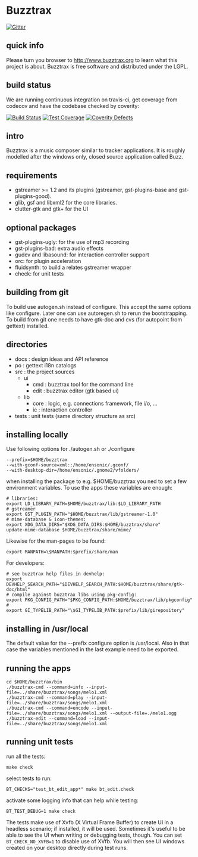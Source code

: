 # Buzztrax

[![Gitter](https://badges.gitter.im/Join%20Chat.svg)](https://gitter.im/Buzztrax/buzztrax?utm_source=badge&utm_medium=badge&utm_campaign=pr-badge&utm_content=badge)

## quick info
Please turn you browser to http://www.buzztrax.org to learn what this project
is about. Buzztrax is free software and distributed under the LGPL.

## build status
We are running continuous integration on travis-ci, get coverage from codecov
and have the codebase checked by coverity:

[![Build Status](https://travis-ci.org/Buzztrax/buzztrax.svg?branch=master)](https://travis-ci.org/Buzztrax/buzztrax/builds)
[![Test Coverage](https://codecov.io/gh/Buzztrax/buzztrax/branch/master/graph/badge.svg)](https://codecov.io/gh/Buzztrax/buzztrax)
[![Coverity Defects](https://scan.coverity.com/projects/533/badge.svg)](https://scan.coverity.com/projects/buzztrax)

## intro
Buzztrax is a music composer similar to tracker applications. It is roughly
modelled after the windows only, closed source application called Buzz.

## requirements
* gstreamer >= 1.2 and its plugins (gstreamer, gst-plugins-base and gst-plugins-good).
* glib, gsf and libxml2 for the core libraries.
* clutter-gtk and gtk+ for the UI

## optional packages
* gst-plugins-ugly: for the use of mp3 recording
* gst-plugins-bad: extra audio effects
* gudev and libasound: for interaction controller support
* orc: for plugin acceleration
* fluidsynth: to build a relates gstreamer wrapper
* check: for unit tests

## building from git
To build use autogen.sh instead of configure. This accept the same options like
configure. Later one can use autoregen.sh to rerun the bootstrapping.
To build from git one needs to have gtk-doc and cvs (for autopoint from gettext)
installed.

## directories
* docs : design ideas and API reference
* po : gettext i18n catalogs
* src : the project sources
  * ui
    * cmd : buzztrax tool for the command line
    * edit : buzztrax editor (gtk based ui)
  * lib
    * core : logic, e.g. connections framework, file i/o, ...
    * ic : interaction controller
* tests : unit tests (same directory structure as src)

## installing locally
Use following options for ./autogen.sh or ./configure

    --prefix=$HOME/buzztrax
    --with-gconf-source=xml::/home/ensonic/.gconf/
    --with-desktop-dir=/home/ensonic/.gnome2/vfolders/

when installing the package to e.g. $HOME/buzztrax you ned to set a few
environment variables. To use the apps these variables are enough:

    # libraries:
    export LD_LIBRARY_PATH=$HOME/buzztrax/lib:$LD_LIBRARY_PATH
    # gstreamer
    export GST_PLUGIN_PATH="$HOME/buzztrax/lib/gstreamer-1.0"
    # mime-database & icon-themes:
    export XDG_DATA_DIRS="$XDG_DATA_DIRS:$HOME/buzztrax/share"
    update-mime-database $HOME/buzztrax/share/mime/

Likewise for the man-pages to be found:

    export MANPATH=\$MANPATH:$prefix/share/man

For developers:

    # see buzztrax help files in devhelp:
    export DEVHELP_SEARCH_PATH="$DEVHELP_SEARCH_PATH:$HOME/buzztrax/share/gtk-doc/html"
    # compile against buzztrax libs using pkg-config:
    export PKG_CONFIG_PATH="$PKG_CONFIG_PATH:$HOME/buzztrax/lib/pkgconfig"
    #
    export GI_TYPELIB_PATH="\$GI_TYPELIB_PATH:$prefix/lib/girepository"


## installing in /usr/local
The default value for the --prefix configure option is /usr/local. Also in that
case the variables mentioned in the last example need to be exported.

## running the apps

    cd $HOME/buzztrax/bin
    ./buzztrax-cmd --command=info --input-file=../share/buzztrax/songs/melo1.xml
    ./buzztrax-cmd --command=play --input-file=../share/buzztrax/songs/melo1.xml
    ./buzztrax-cmd --command=encode --input-file=../share/buzztrax/songs/melo1.xml --output-file=./melo1.ogg
    ./buzztrax-edit --command=load --input-file=../share/buzztrax/songs/melo1.xml

## running unit tests
run all the tests:

    make check

select tests to run:

    BT_CHECKS="test_bt_edit_app*" make bt_edit.check
    
activate some logging info that can help while testing:
    
    BT_TEST_DEBUG=1 make check

The tests make use of Xvfb (X Virtual Frame Buffer) to create UI in a headless scenario; if installed, it will be used. Sometimes it's useful to be able to see the UI when writing or debugging tests, though. You can set `BT_CHECK_NO_XVFB=1` to disable use of XVfb. You will then see UI windows created on your desktop directly during test runs.
